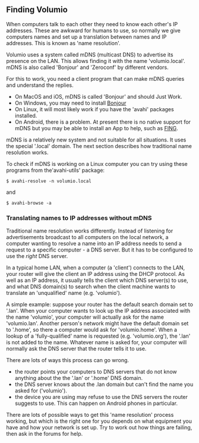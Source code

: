 ## Finding Volumio

When computers talk to each other they need to know each other's IP addresses.
These are awkward for humans to use, so normally we give computers names and
set up a translation between names and IP addresses. This is known as 'name
resolution'.

Volumio uses a system called mDNS (multicast DNS) to advertise its presence
on the LAN. This allows finding it with the name 'volumio.local'. mDNS is
also called 'Bonjour' and 'Zeroconf' by different vendors.

For this to work, you need a client program that can make mDNS queries and
understand the replies.
 * On MacOS and iOS, mDNS is called 'Bonjour' and should Just Work.
 * On Windows, you may need to install [Bonjour](http://www.raspyfi.com/wp-content/uploads/BonjourSetup.exe)
 * On Linux, it will most likely work if you have the 'avahi' packages installed.
 * On Android, there is a problem. At present there is no native support for mDNS
   but you may be able to install an App to help, such as
   [FING](https://play.google.com/store/apps/details?id=com.overlook.android.fing).

mDNS is a relatively new system and not suitable for all situations.
It uses the special '.local' domain. The next section describes how
traditional name resolution works.

To check if mDNS is working on a Linux computer you can try using these
programs from the'avahi-utils' package:
```shell
$ avahi-resolve -n volumio.local
```
and
```shell
$ avahi-browse -a
```

### Translating names to IP addresses without mDNS

Traditional name resolution works differently.
Instead of listening for advertisements broadcast to all computers on the local
network, a computer wanting to resolve a name into an IP address needs to send
a request to a specific computer - a DNS server.
But it has to be configured to use the *right* DNS server.

In a typical home LAN, when a computer (a 'client') connects to the LAN,
your router will give the client an IP address using the DHCP protocol.
As well as an IP address, it usually tells the client which DNS server(s) to use,
and what DNS domain(s) to search when the client machine wants to translate an
'unqualified' name (e.g. 'volumio').

A simple example: suppose your router has the default search domain set to '.lan'.
When your computer wants to look up the IP address associated with the name
'volumio', your computer will actually ask for the name 'volumio.lan'.
Another person's network might have the default domain set to '.home',
so there a computer would ask for 'volumio.home'.
When a lookup of a 'fully-qualified' name is requested (e.g. 'volumio.org'),
the '.lan' is not added to the name. Whatever name is asked for, your computer
will normally ask the DNS server that the router tells it to use.

There are lots of ways this process can go wrong.
 * the router points your computers to DNS servers that do not know anything
   about the the '.lan' or '.home' DNS domain.
 * the DNS server knows about the .lan domain but can't find the name you
   asked for ('volumio').
 * the device you are using may refuse to use the DNS servers the router
   suggests to use. This can happen on Android phones in particular.

There are lots of possible ways to get this 'name resolution' process working,
but which is the right one for you depends on what equipment you have and how
your network is set up. Try to work out how things are failing, then ask in
the forums for help.
